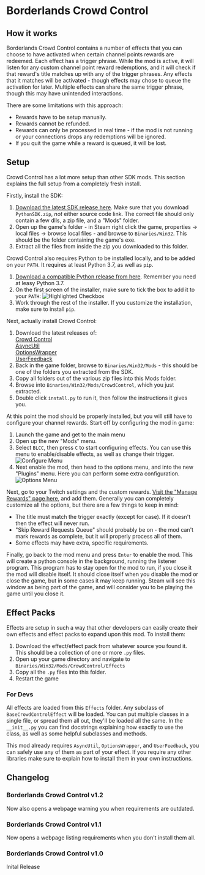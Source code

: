 # Borderlands Crowd Control

## How it works
Borderlands Crowd Control contains a number of effects that you can choose to have activated when certain channel points rewards are redeemed. Each effect has a trigger phrase. While the mod is active, it will listen for any custom channel point reward redemptions, and it will check if that reward's title matches up with any of the trigger phrases. Any effects that it matches will be activated - though effects may chose to queue the activation for later. Multiple effects can share the same trigger phrase, though this may have unintended interactions.

There are some limitations with this approach:
- Rewards have to be setup manually.
- Rewards cannot be refunded.
- Rewards can only be processed in real time - if the mod is not running or your connections drops any redemptions will be ignored.
- If you quit the game while a reward is queued, it will be lost.

## Setup
Crowd Control has a lot more setup than other SDK mods. This section explains the full setup from a completely fresh install.

Firstly, install the SDK:

1. [Download the latest SDK release here](https://github.com/bl-sdk/PythonSDK/releases).
   Make sure that you download `PythonSDK.zip`, *not* either source code link.
   The correct file should only contain a few dlls, a zip file, and a "Mods" folder.
2. Open up the game's folder - in Steam right click the game, properties -> local
   files -> browse local files - and browse to `Binaries/Win32`.
   This should be the folder containing the game's exe.
3. Extract all the files from inside the zip you downloaded to this folder.

Crowd Control also requires Python to be installed locally, and to be added on your `PATH`. It requires at least Python 3.7, as well as `pip`.

1. [Download a compatible Python release from here](https://www.python.org/downloads/). Remember you need at leasy Python 3.7.
2. On the first screen of the installer, make sure to tick the box to add it to your `PATH`:
   ![Highlighted Checkbox](https://i.imgur.com/y4IC5Ee.png)
3. Work through the rest of the installer. If you customize the installation, make sure to install `pip`.

Next, actually install Crowd Control:

1. Download the latest releases of:    
   [Crowd Control](https://github.com/apple1417/bl-sdk-mods/raw/master/CrowdControl/CrowdControl.zip)    
   [AsyncUtil](https://github.com/apple1417/bl-sdk-mods/raw/master/AsyncUtil/AsyncUtil.zip)    
   [OptionsWrapper](https://github.com/apple1417/bl-sdk-mods/raw/master/AAA_OptionsWrapper/OptionsWrapper.zip)    
   [UserFeedback](https://github.com/apple1417/bl-sdk-mods/raw/master/UserFeedback/UserFeedback.zip)    
2. Back in the game folder, browse to `Binaries/Win32/Mods` - this should be one of the folders you extracted from the SDK.
3. Copy all folders out of the various zip files into this Mods folder.
4. Browse into `Binaries/Win32/Mods/CrowdControl`, which you just extracted.
5. Double click `install.py` to run it, then follow the instructions it gives you.

At this point the mod should be properly installed, but you will still have to configure your channel rewards. Start off by configuring the mod in game:

1. Launch the game and get to the main menu
2. Open up the new "Mods" menu.
3. Select `BLCC`, then press `C` to start configuring effects. You can use this menu to enable/disable effects, as well as change their trigger.    
   ![Configure Menu](https://i.imgur.com/rUP1cf9.png)
4. Next enable the mod, then head to the options menu, and into the new "Plugins" menu. Here you can perform some extra configuration.    
   ![Options Menu](https://i.imgur.com/SK95AMn.png)

Next, go to your Twitch settings and the custom rewards. [Visit the "Manage Rewards" page here](https://dashboard.twitch.tv/u/apple1417/community/channel-points/rewards), and add them. Generally you can completely customize all the options, but there are a few things to keep in mind:

- The title must match the trigger exactly (except for case). If it doesn't then the effect will never run.
- "Skip Reward Requests Queue" should probably be on - the mod can't mark rewards as complete, but it will properly process all of them.
- Some effects may have extra, specific requirements.

Finally, go back to the mod menu and press `Enter` to enable the mod. This will create a python console in the background, running the listener program. This program has to stay open for the mod to run, if you close it the mod will disable itself. It should close itself when you disable the mod or close the game, but in some cases it may keep running. Steam will see this window as being part of the game, and will consider you to be playing the game until you close it.

## Effect Packs
Effects are setup in such a way that other developers can easily create their own effects and effect packs to expand upon this mod. To install them:

1. Download the effect/effect pack from whatever source you found it. This should be a collection of one or more `.py` files.
2. Open up your game directory and navigate to `Binaries/Win32/Mods/CrowdControl/Effects`
3. Copy all the `.py` files into this folder.
4. Restart the game

### For Devs
All effects are loaded from this `Effects` folder. Any subclass of `BaseCrowdControlEffect` will be loaded. You can put multiple classes in a single file, or spread them all out, they'll be loaded all the same. In the `__init__.py` you can find docstrings explaining how exactly to use the class, as well as some helpful subclasses and methods.

This mod already requires `AsyncUtil`, `OptionsWrapper`, and `UserFeedback`, you can safely use any of them as part of your effect. If you require any other libraries make sure to explain how to install them in your own instructions.

## Changelog
### Borderlands Crowd Control v1.2
Now also opens a webpage warning you when requirements are outdated.

### Borderlands Crowd Control v1.1
Now opens a webpage listing requirements when you don't install them all.

### Borderlands Crowd Control v1.0
Inital Release
